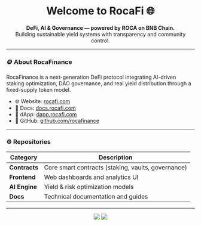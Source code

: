 <h1 align="center">Welcome to RocaFi 🌐</h1>

<p align="center">
  <b>DeFi, AI & Governance — powered by ROCA on BNB Chain.</b><br/>
  Building sustainable yield systems with transparency and community control.
</p>

---

### 🪙 About RocaFinance
RocaFinance is a next-generation DeFi protocol integrating AI-driven staking optimization, DAO governance, and real yield distribution through a fixed-supply token model.

- 🌐 Website: [rocafi.com](https://rocafi.com)  
- 📘 Docs: [docs.rocafi.com](https://docs.rocafi.com)  
- 🧭 dApp: [dapp.rocafi.com](https://dapp.rocafi.com)  
- 🧠 GitHub: [github.com/rocafinance](https://github.com/rocafinance)

---

### ⚙️ Repositories
| Category | Description |
|-----------|--------------|
| **Contracts** | Core smart contracts (staking, vaults, governance) |
| **Frontend** | Web dashboards and analytics UI |
| **AI Engine** | Yield & risk optimization models |
| **Docs** | Technical documentation and guides |

---

<p align="center">
  <a href="https://twitter.com/RocaFinance"><img src="https://img.shields.io/twitter/follow/RocaFinance?style=social" /></a>
  <a href="https://github.com/rocafinance"><img src="https://img.shields.io/github/stars/rocafinance?style=social" /></a>
</p>
